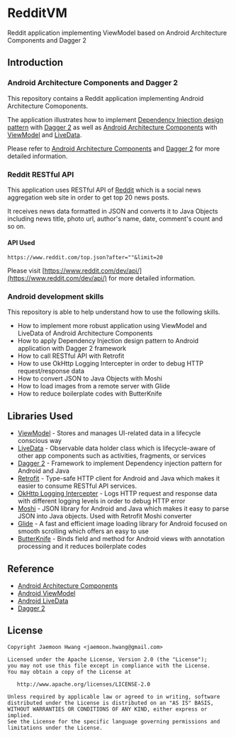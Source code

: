 # RedditVM
Reddit application implementing ViewModel based on Android Architecture Components and Dagger 2

Introduction
------------
### Android Architecture Components and Dagger 2
This repository contains a Reddit application implementing Android Architecture Comoponents.

The application illustrates how to implement [Dependency Injection design pattern][10] with [Dagger 2][23] as well as [Android Architecture Components][20] with [ViewModel][21] and [LiveData][22].

[10]: https://en.wikipedia.org/wiki/Dependency_injection

Please refer to [Android Architecture Components][20] and [Dagger 2][23] for more detailed information.

### Reddit RESTful API
This application uses RESTful API of [Reddit][0] which is a social news aggregation web site in order to get top 20 news posts.

It receives news data formatted in JSON and converts it to Java Objects including news title, photo url, author's name, date, comment's count and so on.
#### API Used

```
https://www.reddit.com/top.json?after=""&limit=20
```
Please visit [https://www.reddit.com/dev/api/](https://www.reddit.com/dev/api/) for more detailed information.

[0]: https://www.reddit.com/

### Android development skills
This repository is able to help understand how to use the following skills.
* How to implement more robust application using ViewModel and LiveData of Android Architecture Components
* How to apply Dependency Injection design pattern to Android application with Dagger 2 framework
* How to call RESTful API with Retrofit
* How to use OkHttp Logging Intercepter in order to debug HTTP request/response data  
* How to convert JSON to Java Objects with Moshi
* How to load images from a remote server with Glide
* How to reduce boilerplate codes with ButterKnife

Libraries Used
---------------
* [ViewModel][21] - Stores and manages UI-related data in a lifecycle conscious way
* [LiveData][22] - Observable data holder class which is lifecycle-aware of other app components such as activities, fragments, or services
* [Dagger 2][23] - Framework to implement Dependency injection pattern for Android and Java
* [Retrofit][1] - Type-safe HTTP client for Android and Java which makes it easier to consume RESTful API services.
* [OkHttp Logging Intercepter][2] - Logs HTTP request and response data with different logging levels in order to debug HTTP error 
* [Moshi][3] - JSON library for Android and Java which makes it easy to parse JSON into Java objects. Used with Retrofit Moshi converter
* [Glide][4] - A fast and efficient image loading library for Android focused on smooth scrolling which offers an easy to use
* [ButterKnife][5] - Binds field and method for Android views with annotation processing and it reduces boilerplate codes


[1]: http://square.github.io/retrofit/
[2]: https://github.com/square/okhttp/wiki/Interceptors
[3]: https://github.com/square/moshi
[4]: https://bumptech.github.io/glide/
[5]: http://jakewharton.github.io/butterknife/
[6]: https://developer.android.com/topic/libraries/architecture/adding-components

Reference
---------
* [Android Architecture Components][20]
* [Android ViewModel][21]
* [Android LiveData][22]
* [Dagger 2][23]

[20]: https://developer.android.com/topic/libraries/architecture/
[21]: https://developer.android.com/topic/libraries/architecture/viewmodel
[22]: https://developer.android.com/topic/libraries/architecture/livedata
[23]: https://google.github.io/dagger

License
-------

    Copyright Jaemoon Hwang <jaemoon.hwang@gmail.com>

    Licensed under the Apache License, Version 2.0 (the "License");
    you may not use this file except in compliance with the License.
    You may obtain a copy of the License at

       http://www.apache.org/licenses/LICENSE-2.0

    Unless required by applicable law or agreed to in writing, software
    distributed under the License is distributed on an "AS IS" BASIS,
    WITHOUT WARRANTIES OR CONDITIONS OF ANY KIND, either express or implied.
    See the License for the specific language governing permissions and
    limitations under the License.
